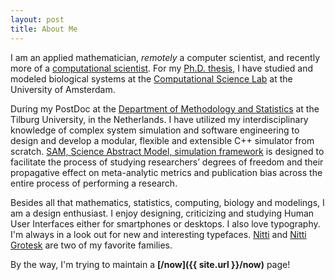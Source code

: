 ```yaml
---
layout: post
title: About Me
---
```

<!-- ![Profile Image]({{ site.url }}/{{ site.picture }}) -->

<!-- {% include breadcrumbs.html omit_collection=true omit_title=true %} -->

<!-- # About Me -->

I am an applied mathematician, *remotely* a computer scientist, and recently more of a [computational scientist](https://en.wikipedia.org/wiki/Computational_scientist). For my [Ph.D. thesis](https://amirmasoudabdol.name/phd), I have studied and modeled biological systems at the [Computational Science Lab](https://uva.computationalscience.nl) at the University of Amsterdam.

During my PostDoc at the [Department of Methodology and Statistics](https://www.tilburguniversity.edu/about/schools/socialsciences/organization/departments/methodology-statistics/) at the Tilburg University, in the Netherlands. I have utilized my interdisciplinary knowledge of complex system simulation and software engineering to design and develop a modular, flexible and extensible C++ simulator from scratch. [SAM, Science Abstract Model, simulation framework](https://sam.amirmasoudabdol.name) is designed to facilitate the process of studying researchers’ degrees of freedom and their propagative effect on meta-analytic metrics and publication bias across the entire process of performing a research.

Besides all that mathematics, statistics, computing, biology and modelings, I am a design enthusiast. I enjoy designing, criticizing and studying Human User Interfaces either for smartphones or desktops. I also love typography. I'm always in a look out for new and interesting typefaces. [Nitti](https://www.boldmonday.com/typeface/nitti/) and [Nitti Grotesk](https://www.boldmonday.com/typeface/nitti-grotesk/) are two of my favorite families.

By the way, I'm trying to maintain a **[/now]({{ site.url }}/now)** page!
